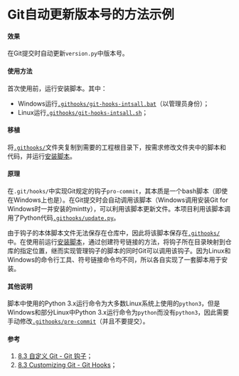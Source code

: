 # Git自动更新版本号的方法示例

#### 效果

在Git提交时自动更新`version.py`中版本号。

#### 使用方法

首次使用前，运行安装脚本。其中：

- Windows运行[`.githooks/git-hooks-intsall.bat`](./.githooks/git-hooks-intsall.bat)（以管理员身份）；
- Linux运行[`.githooks/git-hooks-intsall.sh`](./.githooks/git-hooks-intsall.sh)；

#### 移植

将[`.githooks/`](./.githooks/)文件夹复制到需要的工程根目录下，按需求修改文件夹中的脚本和代码，并运行[安装脚本](#使用方法)。

#### 原理

在`.git/hooks/`中实现Git规定的钩子`pro-commit`，其本质是一个bash脚本（即使在Windows上也是）。在Git提交时会自动调用该脚本（Windows调用安装Git for Windows时一并安装的mintty），可以利用该脚本更新文件。本项目利用该脚本调用了Python代码[`.githooks/update.py`](./.githooks/update.py)。

由于钩子的本体脚本文件无法保存在仓库中，因此将该脚本保存在[`.githooks/`](./.githooks/)中。在使用前运行[安装脚本](#使用方法)，通过创建符号链接的方法，将钩子所在目录映射到仓库的指定位置，继而实现管理钩子的脚本的同时Git可以调用该钩子。因为Linux和Windows的命令行工具、符号链接命令均不同，所以各自实现了一套脚本用于安装。

#### 其他说明

脚本中使用的Python 3.x运行命令为大多数Linux系统上使用的`python3`，但是Windows和部分Linux中Python 3.x运行命令为`python`而没有`python3`，因此需要手动修改[`.githooks/pre-commit`]((./.githooks/pre-commit))（并且不要提交）。

#### 参考

1. [8.3 自定义 Git - Git 钩子](https://git-scm.com/book/zh/v2/%E8%87%AA%E5%AE%9A%E4%B9%89-Git-Git-%E9%92%A9%E5%AD%90)；
2. [8.3 Customizing Git - Git Hooks](https://git-scm.com/book/en/v2/Customizing-Git-Git-Hooks)；
